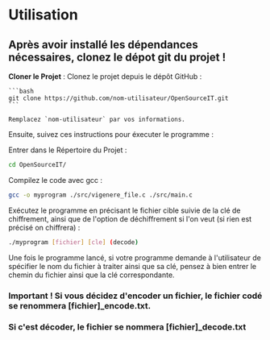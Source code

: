 # Utilisation


## Après avoir installé les dépendances nécessaires, clonez le dépot git du projet !

**Cloner le Projet** : Clonez le projet depuis le dépôt GitHub :

    ```bash
    git clone https://github.com/nom-utilisateur/OpenSourceIT.git
    ```

    Remplacez `nom-utilisateur` par vos informations.

Ensuite, suivez ces instructions pour éxecuter le programme : 

Entrer dans le Répertoire du Projet :

```bash
cd OpenSourceIT/
```

Compilez le code avec gcc :
```bash
gcc -o myprogram ./src/vigenere_file.c ./src/main.c
```

Exécutez le programme en précisant le fichier cible suivie de la clé de chiffrement, ainsi que de l'option de déchiffrement si l'on veut (si rien est précisé on chiffrera) :
```bash
./myprogram [fichier] [cle] (decode)
```
Une fois le programme lancé, si votre programme demande à l'utilisateur de spécifier le nom du fichier à traiter ainsi que sa clé, pensez à bien entrer le chemin du fichier ainsi que la clé correspondante.

### Important ! Si vous décidez d'encoder un fichier, le fichier codé se renommera [fichier]_encode.txt.
### Si c'est décoder, le fichier se nommera [fichier]_decode.txt
